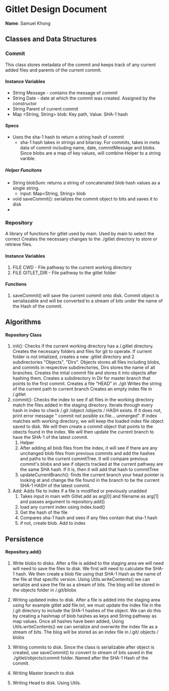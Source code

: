 # Gitlet Design Document

**Name**: Samuel Khong

## Classes and Data Structures


### Commit
This class stores metadata of the  commit and
keeps track of any current added files and parents
of the current commit.

#### Instance Variables
* String Message - contains the message of commit
* String Date - date at which the commit was created. Assigned by the constructor
* String Parent of current commit
* Map <String, String> blob: Key path, Value: SHA-1 hash

#### Specs
* Uses the sha-1 hash to return a string hash of commit
  * sha-1 hash takes in strings and bitarray. For commits, takes in meta data
  of commit including name, date, commitMessage and blobs. Since blobs are a map of key values,
  will combine Helper to a string varible. 

##### Helper Funcitons
* String blobSum: returns a string of concatenated blob hash values as a single string. 
  * input: Map<String, String> blob
* void saveCommit(): serializes the commit object to bits and saves it to disk
* 






### Repository
A library of functions for gitlet used by main. 
Used by main to select the correct Creates the necessary changes to the
./gitlet directory to store or retrieve files.

#### Instance Variables

1. FILE CWD - File pathway to the current working directory
2. FILE GITLET_DIR - File pathway to the gitlet folder

#### Functions
1. saveCommit() will save the current commit onto disk. Commit object is serialiazable and will be converted to
a stream of bits under the name of the Hash of the commit.







## Algorithms
#### Repository Class
1. init():  Checks if the current working directory has a /.gitlet directory.
   Creates the necessary folders and files for git to operate. 
  If current folder is not intialized, creates a new .gitlet directory and 2
  subdirectories "Objects", "Dirs". Objects stores all files including blobs, 
  and commits in respective subdirectories, Dirs stores the name of all branches.
  Creates the intial commit file and stores it into objects after hashing them. 
  Creates a subdirectory in Dir for master branch that points to the first commit.
  Creates a file  "HEAD" in ./git Writes the string of the current path to current branch
  Creates an empty index file in /.gitlet
2. commit(): Checks the index to see if all files in the working directory match the files added in 
the staging directory. Iterate through every hash in index to check /.git /object /objects / HASH exists.
If it does not, print 
error message " commit not posible xx.file... unmerged". If index matches with working directory, 
we will keep the loaded index file object saved to disk. We will then create a commit object that points to the obects found 
in the index. We will then update the current branch to have the SHA-1 of the latest commit.
   1. Helper
   2. After adding all blob files from the index, it will see if there are any unchanged blob files from previous commits
   and  add the hashes and paths to the current commitTree. It will compare previous commit's blobs and see if objects 
   tracked at the current pathway are the same SHA hash. If it is, then it will add that hash to commitTree
   3. updateCurrentBranch(): finds the current branch your head pointer is looking at and change the file found in the branch
   to be the current SHA-1 HASH of the latest commit.
3. Add: Adds file to index if a file is modified or previously unadded
   1. Takes input in main with Gitlet.add as arg[0] and filename as arg[1] and passes argument to repository.add()
   2. load any current index using index.load()
   3. Get the hash of the file
   4. Compares sha-1 hash and sees if any files contain that sha-1 hash
   5. if not, create blob. Add to index
## Persistence
#### Repository.add()
1. Write blobs to disks. After a file is added to the staging area we will need will
need to save the files to disk. We first will need to calculate the SHA-1 hash. We then create a blob
file using that SHA-1 Hash as the name of the file at that specific version. Using Utils.writeContents()
we can serialize and save the file as a stream of bits. The blog will be stored in the
objects folder in /.git/blobs

2. Writing updated index to disk. After a file is added into the staging area using for  example gitlet add file.txt,
we must update the index file in the /.git directory to include the SHA-1 hashes of the 
object. We can do this by creating a hashmap of blob hashes as keys and String pathway as map values. 
Once all hashes have been added, Using Utils.writeContents() we can serialize and overwrite the index file as a stream of bits. 
The blog will be stored as an index file in /.git/ objects / blobs
3. Writing commits to disk. Since the class is serializable after object is created, use saveCommit() to convert
to stream of bits saved in the ./gitlet/objects/commit folder. Named after the SHA-1 Hash of the commit. 
4. Writing Master branch to disk
5. Writing Head to disk. Using Utils.

    
